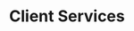 ---
layout: default
image: angie.jpg
name: Angie Wysocki
title: Client Services

social: 
  - account: twitter
    username: AngWysocki
  - account: facebook
    username: angie.wysocki
  - account: instagram
    username: angiewysocki

---